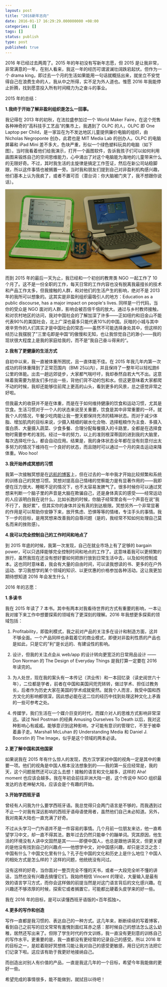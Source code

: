 ```yaml
---
layout: post
title: "2016新年志向"
date: 2016-01-17 16:29:29.000000000 +08:00
categories: []
tags: []
status: publish
type: post
published: true
---
```


2016 年已经过去两周了。2015 年的年初没有写新年志愿，但 2015 是让我非常，非常满意的一年，在别人看来，我这一年的经历可谓波澜壮阔跌宕起伏。但作为一个 drama king，即过去一个月的生活如果能用一句话就概括出来，就坐立不安觉得自己在浪费生命的人，我从中之所得，实不足为外人道也。惟愿 2016 年我能停止折腾，找到愿意投入所有时间精力为之奋斗的事业。

2015 年的总结：

**1.我终于开始了解非盈利组织是怎么一回事。**

我记得在 2013 年的初秋，在法拉盛参加过一个 World Maker Faire，在这个兜售各种神奇的“高科技手工艺品”的集市上，我遇到了 OLPC 的人，OLPC 即 One Laptop per Child，是一家旨在为不发达地区儿童提供廉价电脑的组织，由 Nicholas Negroponte 创办，此君也是 MIT Media Lab 的创办人。OLPC 的电脑屏幕和 iPad Mini 差不多大，色块严重，形似一个绿色塑料玩具的电脑（如下图）。当时我看着他们给我演示，打开一个画图软件，告诉我孩子们可以如何利用画图来锻炼自己的空间思维能力，心中涌出了对这个电脑能为海地的儿童带来什么的无限好奇。不过，其时我生活的主旋律是搞定工作签证，然后在新公司站稳脚跟，所以这件事情也被搁置一旁。当时我和朋友们提到自己对非盈利机构感兴趣，他们基本上认为我疯了，或者不置可否（潜台词：你大脑被门夹了，我不想跟你说话）。

![Alt text](/../images/OLPC.jpg)

而到 2015 年的最后一天为止，我已经和一个初创的教育类 NGO 一起工作了 10 个月了。这不是一份全职的工作，每天日常的工作内容也没有脱离我最擅长的技术和产品工作太多，但我接触的人群，和对他们的生活产生的影响，绝对不是 2013 年的我所可以想象的。这其实是非盈利组织最吸引人的地方：Education as a public discourse, has a major impact on people's lives. 同样是一行代码，当你的受众是 NGO 面对的人群，影响会被百倍千倍的放大。通过与乡村教师接触，和对农村地区的访问，我对中国社会的了解加深了许多——正如纽约和旧金山不能代表90%的美国社会，北上广深也最多只能代表10%的中国。灰暗的小城与其中艰辛劳作的人们其实才是中国社会的常态——虽然不可能选择身处其中，但这样的经历让我摆脱了”三里屯即是中国“的傲慢和无知，也让我惊觉自己的渺小——我的现状很大程度上是我的家庭给我的，而不是”我自己奋斗得来的“。

**2.我有了更健康的生活方式**

自初中以来，我一直被体重所困扰，且一直体能不佳。在 2015 年我几年内第一次成功的将体重降到了正常范围内（BMI 25以内），并且保持了一整年可以轻松跑6公里的体能。出去一趟远郊徒步，大家都气喘吁吁，我却泰然自若大气不出。这意味着我需要为朋友们多付出一些，背他们背不动的包和水。但这更意味着大家都爬不动的时候，我却还能够往前爬上更高的山头，看到更多的风景，总之感觉非常之好啦。

但我最大的收获并不是在体重，而是在于如何维持健康的饮食和运动习惯，尤其是饮食。生活习惯对于一个人的状态来说至关重要，饮食是其中非常重要的一环。就我个人的情况，午餐少吃肉能让我一整天都保持充沛的精神状态。而对于减少体脂、增加肌肉的目标来说，少摄入精细的碳水化合物、选择粗粮作为主食、多摄入蛋白质、大量摄入蔬菜、少食多餐、合理分配每餐摄入的卡路里，全都是在选择食物时需要参考的准则。经过一年的努力，以上的准则根深蒂固的进到我的大脑里，每次选择吃什么，都会自动应用。结果是，我的身体状态全年都在没有刻意付出太多努力的情况下维持在一个良好的状态，而且随时可以通过一个月的突击运动来降体重。Woo hoo!

**3.我开始养成冥想的习惯**

我第一次接触冥想是在[远航的博客](http://yuanhang.me/body-scan/)上，但在过去的一年中我才开始比较频繁和系统的训练自己的冥想习惯。冥想对提高自己情绪的觉察能力是有显著作用的——我即便在压力很大、睡眠不足的情况下，也不太容易发脾气了。很多时候你可以通过冥想来判断一个脑子里的声音是大脑在欺骗自己，还是身体真实的感受——经常运动的人应该明白我在说什么，比如长跑的时候，你脑子经常里会有一个声音在说“我不行了，我好累”，但其实你的身体并没有真的到达极限。冥想另外一个非常显著的作用是可以帮助你安静下来，放开焦虑、恐惧等等的情绪，专注手头的事情。我下一步的目标，是用冥想来改善我的自尊问题（是的，我经常不知如何处理自己莫名而来的挫败感）。

**4.我可以完全控制自己的工作时间和地点了**

到 2015 年底的时候，我第一次发现，自己在就业市场上有了足够的 bargain power，可以只选择能够完全控制时间和地点的工作了。这意味着我可以更频繁的旅行，虽然我现在还没有想好要如何把旅行放到日常生活中去，以及如何控制成本。这也同时意味着，我会有大量的自由时间，可以读我想读的书、更多的在户外运动、学习我想学的某个领域的知识、以更优惠的价格参加各种活动。这让我更加期待想知道 2016 年会发生什么！

2016 年的志愿：

**1.多读书**

我在 2015 年读了 7 本书。其中有两本对我看待世界的方式有重要的影响，一本让我对接下来工作中想要探索的领域有了更深刻的理解。2016 年我想更多探索的领域包括：

1) Profitability，即盈利模式，我之前对产品的关注多在设计和制造方面，这并不够全面。一个产品同样也承载着它的商业模式，即便对非盈利性质的产品也是如此，只是它的"利"是长远的、有建设性的影响。

2) 设计，但我的关注点会从 web/app 的设计转向更宽泛的日常用品设计 —— Don Norman 的 The Design of Everyday Things 是我打算一定要在 2016 年读完的。

3) 为人处世，现在我的案头有一本传记（洪业传）和一本回忆录（读史阅世六十年），二位都是学者，前者在中国和美国间兜兜转转，做过学术、担任过教务长，后者作为历史大家在美国的学术成就斐然。就我个人而言，我受中国和西方文化的影响都很深，因此想必能在这二位的经历中找到处理这种文化上矛盾的一些可参考之处。

4) 传媒学，我们生活在一个媒介巨变的时代，而媒介对人的思维方式影响非常深远。读过 Neil Postman 的经典 Amusing Ourselves To Death 以后，我对这种影响心有戚戚。能够意识到这种影响，才可能有意识的管理它，不至于被牵着鼻子走。Marshall McLuhan 的 Understanding Media 和 Daniel J. Boorstin 的 The Image，似乎是这个领域的两本必读。

**2.更了解中国和其他国家**

如果说我在 2015 年有什么惊人的发现，西方汉学家对中国的视角一定是其中的重要一项。他们的视角是中国人根本没法想象到的——我的第一反应经常是，我的天，这个问题居然还可以这么去想！接触的语言和文化越多，这样的 Aha! moment 也应该会越多。我在年初会前往非洲大陆一趟，这个传说中 NGO 组织最发达的古老神秘大陆，应该会是个有趣的开始。

**3.开始学西班牙语**

曾经有人问我为什么要学西班牙语。我总觉得只会两门语言是不够的，而我遇到过不止一个对我有深远影响的西班牙语母语使用者，虽然他们自己未必知道。另外，我对南美大陆也一直充满了好奇。

不过从头学习一门外语并不是一件容易的事情。几个月前一位朋友来访，他一直希望学习中文，却一直不得其法，数年过去仍然只能单个的蹦单词。究其原因，他生活的环境没有人讲中文固然是其一——即便中国人，也总是跟他讲英文，但更关键的是他没有找到自己的兴趣点——他想学中文，对中国感兴趣，却只是泛泛之念：中国有什么？中国文化里有什么？孔子在中国的文化和历史上是什么地位？中国人的相处方式是怎么样的？这样的问题，他统统没有问过。

没有这样的好奇，当你面对一整页完全不懂的天书，或者一大段完全听不懂的讲话，当然也没有兴趣去搞懂它们。我始终相信 Vincent 的理论，大量输入是最有效的语言学习方式，而你会这样做的前提当然是对这门语言背后的文化感兴趣。在兴趣还不够浓厚的时候，探索它或者搁置它，可能都比硬着头皮学来的好一些。

我在 2016 年的目标，是可以读懂西班牙语版的<百年孤独>。

**4.更多的写作和创造**

写作一直都是我习惯的、表达自己的一种方式。这几年来，断断续续的写着博客，看到自己之前写的旧文常常有羞愧到面红耳赤之感：那时候自己的想法怎么这么幼稚，居然还写出来了。但除了学生时代的作文训练，我一直没有更刻意的训练自己的写作水平。更重要的是，我一直都没有更经常的记录自己的感受。所以 2016 年的目标之一，是趁着刚好冥想练习能让我对自己的感受更敏感，用日记的方法把它们记录下啦。这应该有助于我更好地接纳自己。

而创造出对别人有价值的产品，一直是我这几年的一个目标，希望今年我能做的更好一些。

希望完成的事情很多，能不能做到，就拭目以待吧！